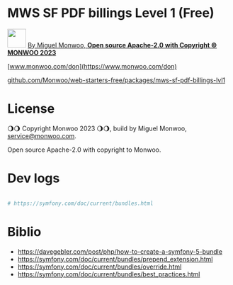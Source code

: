 # MWS SF PDF billings Level 1 (Free)
<img src="https://monwoo.com/logo-v2/LogoMonwoo2023.jpeg" alt="" width="42"/> [By Miguel Monwoo, **Open source Apache-2.0 with Copyright © MONWOO 2023**](https://moonkiosk.monwoo.com/en/categorie-produit/produced-solutions/mws_en/)

[www.monwoo.com/don](https://www.monwoo.com/don)


[github.com/Monwoo/web-starters-free/packages/mws-sf-pdf-billings-lvl1](https://github.com/Monwoo/web-starters-free/packages/mws-sf-pdf-billings-lvl1)

# License

🌖🌖 Copyright Monwoo 2023 🌖🌖,
build by Miguel Monwoo, service@monwoo.com.

Open source Apache-2.0 with copyright to Monwoo.

# Dev logs

```bash

# https://symfony.com/doc/current/bundles.html

```

# Biblio
- https://davegebler.com/post/php/how-to-create-a-symfony-5-bundle
- https://symfony.com/doc/current/bundles/prepend_extension.html
- https://symfony.com/doc/current/bundles/override.html
- https://symfony.com/doc/current/bundles/best_practices.html
